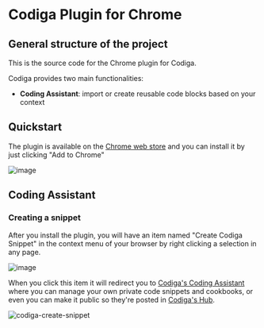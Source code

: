 # Codiga Plugin for Chrome

## General structure of the project

This is the source code for the Chrome plugin for Codiga.

Codiga provides two main functionalities:

- **Coding Assistant**: import or create reusable code blocks based on your context

## Quickstart

The plugin is available on the [Chrome web store](https://chrome.google.com/webstore/detail/codiga/dbkhkhonmelajjempmoadocgneoadjge)
and you can install it by just clicking "Add to Chrome"

![image](https://user-images.githubusercontent.com/90006571/145100624-073d5344-4fa8-4e1e-b036-8f8a572cb377.png)

## Coding Assistant

### Creating a snippet

After you install the plugin, you will have an item named "Create Codiga Snippet" in the context menu of your browser by right clicking a selection in any page.

![image](https://user-images.githubusercontent.com/90006571/145613477-6d16d4f1-16c0-48e0-ae62-ffa7853cde39.png)

When you click this item it will redirect you to [Codiga's Coding Assistant](https://app.codiga.io/assistant/snippet/list) where you can manage your own private code snippets and cookbooks, or even you can make it public so they're posted in [Codiga's Hub](https://app.codiga.io/hub).

![codiga-create-snippet](https://user-images.githubusercontent.com/90006571/145614983-e495c13b-8f51-4f98-a232-e9160005e2f7.gif)
